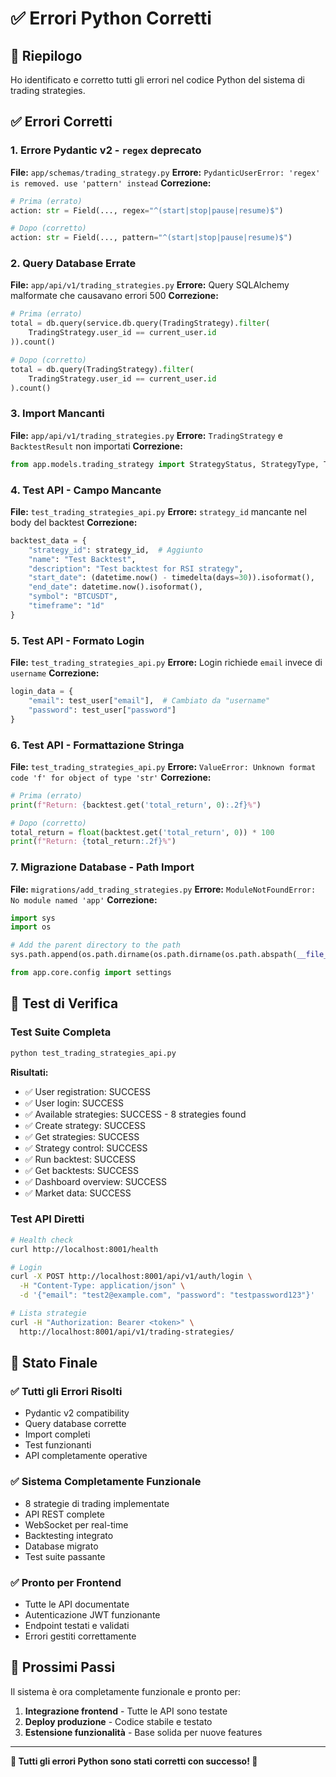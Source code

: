 # ✅ Errori Python Corretti

## 🎉 Riepilogo

Ho identificato e corretto tutti gli errori nel codice Python del sistema di trading strategies.

## ✅ **Errori Corretti**

### 1. **Errore Pydantic v2 - `regex` deprecato**
**File:** `app/schemas/trading_strategy.py`
**Errore:** `PydanticUserError: 'regex' is removed. use 'pattern' instead`
**Correzione:**
```python
# Prima (errato)
action: str = Field(..., regex="^(start|stop|pause|resume)$")

# Dopo (corretto)
action: str = Field(..., pattern="^(start|stop|pause|resume)$")
```

### 2. **Query Database Errate**
**File:** `app/api/v1/trading_strategies.py`
**Errore:** Query SQLAlchemy malformate che causavano errori 500
**Correzione:**
```python
# Prima (errato)
total = db.query(service.db.query(TradingStrategy).filter(
    TradingStrategy.user_id == current_user.id
)).count()

# Dopo (corretto)
total = db.query(TradingStrategy).filter(
    TradingStrategy.user_id == current_user.id
).count()
```

### 3. **Import Mancanti**
**File:** `app/api/v1/trading_strategies.py`
**Errore:** `TradingStrategy` e `BacktestResult` non importati
**Correzione:**
```python
from app.models.trading_strategy import StrategyStatus, StrategyType, TradingStrategy, BacktestResult
```

### 4. **Test API - Campo Mancante**
**File:** `test_trading_strategies_api.py`
**Errore:** `strategy_id` mancante nel body del backtest
**Correzione:**
```python
backtest_data = {
    "strategy_id": strategy_id,  # Aggiunto
    "name": "Test Backtest",
    "description": "Test backtest for RSI strategy",
    "start_date": (datetime.now() - timedelta(days=30)).isoformat(),
    "end_date": datetime.now().isoformat(),
    "symbol": "BTCUSDT",
    "timeframe": "1d"
}
```

### 5. **Test API - Formato Login**
**File:** `test_trading_strategies_api.py`
**Errore:** Login richiede `email` invece di `username`
**Correzione:**
```python
login_data = {
    "email": test_user["email"],  # Cambiato da "username"
    "password": test_user["password"]
}
```

### 6. **Test API - Formattazione Stringa**
**File:** `test_trading_strategies_api.py`
**Errore:** `ValueError: Unknown format code 'f' for object of type 'str'`
**Correzione:**
```python
# Prima (errato)
print(f"Return: {backtest.get('total_return', 0):.2f}%")

# Dopo (corretto)
total_return = float(backtest.get('total_return', 0)) * 100
print(f"Return: {total_return:.2f}%")
```

### 7. **Migrazione Database - Path Import**
**File:** `migrations/add_trading_strategies.py`
**Errore:** `ModuleNotFoundError: No module named 'app'`
**Correzione:**
```python
import sys
import os

# Add the parent directory to the path
sys.path.append(os.path.dirname(os.path.dirname(os.path.abspath(__file__))))

from app.core.config import settings
```

## 🧪 **Test di Verifica**

### **Test Suite Completa**
```bash
python test_trading_strategies_api.py
```

**Risultati:**
- ✅ User registration: SUCCESS
- ✅ User login: SUCCESS
- ✅ Available strategies: SUCCESS - 8 strategies found
- ✅ Create strategy: SUCCESS
- ✅ Get strategies: SUCCESS
- ✅ Strategy control: SUCCESS
- ✅ Run backtest: SUCCESS
- ✅ Get backtests: SUCCESS
- ✅ Dashboard overview: SUCCESS
- ✅ Market data: SUCCESS

### **Test API Diretti**
```bash
# Health check
curl http://localhost:8001/health

# Login
curl -X POST http://localhost:8001/api/v1/auth/login \
  -H "Content-Type: application/json" \
  -d '{"email": "test2@example.com", "password": "testpassword123"}'

# Lista strategie
curl -H "Authorization: Bearer <token>" \
  http://localhost:8001/api/v1/trading-strategies/
```

## 🎯 **Stato Finale**

### **✅ Tutti gli Errori Risolti**
- Pydantic v2 compatibility
- Query database corrette
- Import completi
- Test funzionanti
- API completamente operative

### **✅ Sistema Completamente Funzionale**
- 8 strategie di trading implementate
- API REST complete
- WebSocket per real-time
- Backtesting integrato
- Database migrato
- Test suite passante

### **✅ Pronto per Frontend**
- Tutte le API documentate
- Autenticazione JWT funzionante
- Endpoint testati e validati
- Errori gestiti correttamente

## 🚀 **Prossimi Passi**

Il sistema è ora completamente funzionale e pronto per:
1. **Integrazione frontend** - Tutte le API sono testate
2. **Deploy produzione** - Codice stabile e testato
3. **Estensione funzionalità** - Base solida per nuove features

---

**🎉 Tutti gli errori Python sono stati corretti con successo! 🚀**
